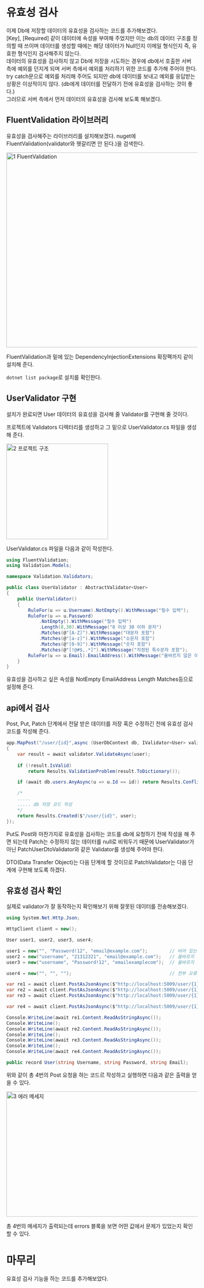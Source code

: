# 유효성 검사

이제 Db에 저장할 데이터의 유효성을 검사하는 코드를 추가해보겠다.  
[Key], [Required] 같이 데이터에 속성을 부여해 주었지만 이는 db의 데이터 구조를 정의할 때 쓰이며 데이터를 생성할 때에는 해당 데이터가 Null인지 이메일 형식인지 즉, 유효한 형식인지 검사해주지 않는다.  
데이터의 유효성을 검사하지 않고 Db에 저장을 시도하는 경우에 db에서 호출한 서버 측에 예외를 던지게 되며 서버 측에서 예외를 처리하기 위한 코드를 추가해 주어야 한다.  
try catch문으로 예외를 처리해 주어도 되지만 db에 데이터를 보내고 예외를 응답받는 상황은 이상적이지 않다. (db에게 데이터를 전달하기 전에 유효성을 검사하는 것이 좋다.)  
그러므로 서버 측에서 먼저 데이터의 유효성을 검사해 보도록 해보겠다.

## FluentValidation 라이브러리
유효성을 검사해주는 라이브러리를 설치해보겠다. nuget에 FluentValidation(validator와 헷갈리면 안 된다.)을 검색한다.

<img width="1180" height="512" alt="1  FluentValidation" src="https://github.com/user-attachments/assets/030f3afa-0829-4d74-80ee-041d6c64e60b" />

FluentValidation과 밑에 있는 DependencyInjectionExtensions 확장팩까지 같이 설치해 준다.

```dotnet list package```로 설치를 확인한다.

## UserValidator 구현
설치가 완료되면 User 데이터의 유효성을 검사해 줄 Validator를 구현해 줄 것이다.

프로젝트에 Validators 디렉터리를 생성하고 그 밑으로 UserValidator.cs 파일을 생성해 준다.

<img width="268" height="251" alt="2  프로젝트 구조" src="https://github.com/user-attachments/assets/ab889105-570b-4ce1-97c7-b5d0f23e124c" />

UserValidator.cs 파일을 다음과 같이 작성한다.

```C#
using FluentValidation;
using Validation.Models;

namespace Validation.Validators;

public class UserValidator : AbstractValidator<User>
{
    public UserValidator()
    {
        RuleFor(u => u.Username).NotEmpty().WithMessage("필수 입력");
        RuleFor(u => u.Password)
            .NotEmpty().WithMessage("필수 입력")
            .Length(8,30).WithMessage("8 이상 30 이하 문자")
            .Matches(@"[A-Z]").WithMessage("대문자 포함")
            .Matches(@"[a-z]").WithMessage("소문자 포함")
            .Matches(@"[0-9]").WithMessage("숫자 포함")
            .Matches(@"[!@#$,.*]").WithMessage("지정된 특수문자 포함");
        RuleFor(u => u.Email).EmailAddress().WithMessage("올바르지 않은 이메일 형식");
    }
}
```

유효성을 검사하고 싶은 속성을 NotEmpty EmailAddress Length Matches등으로 설정해 준다.

## api에서 검사

Post, Put, Patch 단계에서 전달 받은 데이터를 저장 혹은 수정하긴 전에 유효성 검사 코드를 작성해 준다.

```C#
app.MapPost("/user/{id}",async (UserDbContext db, IValidator<User> validator, User user, int id) =>
{
    var result = await validator.ValidateAsync(user);                           // 유효성 검사
    
    if (!result.IsValid)
        return Results.ValidationProblem(result.ToDictionary());                // 유효성에 문제가 있으면 메세지와 함께 반환

    if (await db.users.AnyAsync(u => u.Id == id)) return Results.Conflict();    // id 존재 확인

    /*
    .....
    ..... db 저장 코드 작성
    */
    return Results.Created($"/user/{id}", user);                                // 정상 작동
});
```

Put도 Post와 마찬가지로 유효성을 검사하는 코드를 db에 요청하기 전에 작성을 해 주면 되는데 Patch는 수정하지 않는 데이터를 null로 비워두기 때문에 UserValidator가 아닌 PatchUserDtoValidator와 같은 Validator를 생성해 주어야 한다.

DTO(Data Transfer Object)는 다음 단계에 할 것이므로 PatchValidator는 다음 단계에 구현해 보도록 하겠다.

## 유효성 검사 확인

실제로 validator가 잘 동작하는지 확인해보기 위해 잘못된 데이터를 전송해보겠다.

```C#
using System.Net.Http.Json;

HttpClient client = new();

User user1, user2, user3, user4;

user1 = new("", "Password!12", "email@example.com");        // 비어 있는 이름
user2 = new("username", "21312321", "email@example.com");   // 올바르지 않은 패스워드
user3 = new("username", "Password!12", "emailexamplecom");  // 올바르지 않은 이메일 형식

user4 = new("", "", "");                                    // 전부 오류

var re1 = await client.PostAsJsonAsync($"http://localhost:5009/user/{1}", user1);
var re2 = await client.PostAsJsonAsync($"http://localhost:5009/user/{1}", user2);
var re3 = await client.PostAsJsonAsync($"http://localhost:5009/user/{1}", user3);

var re4 = await client.PostAsJsonAsync($"http://localhost:5009/user/{1}", user4);

Console.WriteLine(await re1.Content.ReadAsStringAsync());
Console.WriteLine();
Console.WriteLine(await re2.Content.ReadAsStringAsync());
Console.WriteLine();
Console.WriteLine(await re3.Content.ReadAsStringAsync());
Console.WriteLine();
Console.WriteLine(await re4.Content.ReadAsStringAsync());

public record User(string Username, string Password, string Email);
```

위와 같이 총 4번의 Post 요청을 하는 코드르 작성하고 실행하면 다음과 같은 출력을 얻을 수 있다.

<img width="1505" height="329" alt="3  에러 메세지" src="https://github.com/user-attachments/assets/b271ec68-0c0f-4bde-928d-1a86089e1b44" />

총 4번의 메세지가 출력되는데 errors 블록을 보면 어떤 값에서 문제가 있었는지 확인할 수 있다.

# 마무리

유효성 검사 기능을 하는 코드를 추가해보았다.
